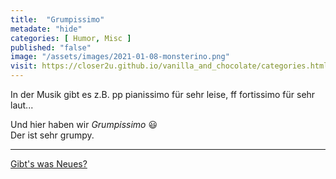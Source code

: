 ```yaml
--- 
title:  "Grumpissimo"
metadate: "hide"
categories: [ Humor, Misc ]
published: "false"
image: "/assets/images/2021-01-08-monsterino.png"
visit: https://closer2u.github.io/vanilla_and_chocolate/categories.html#humor
---
```


In der Musik gibt es z.B. pp pianissimo für sehr leise, ff fortissimo für sehr laut...

Und hier haben wir *Grumpissimo* 😃\
Der ist sehr grumpy.

***

[Gibt's was Neues?](https://github.com/Closer2U)